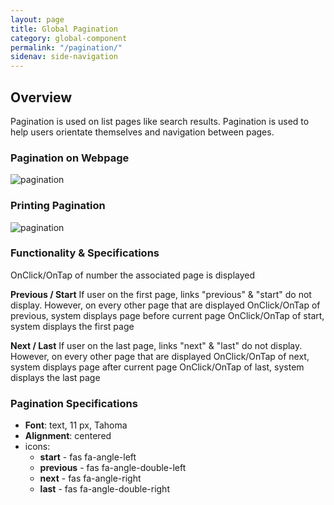 ```yaml
---
layout: page
title: Global Pagination
category: global-component
permalink: "/pagination/"
sidenav: side-navigation
---
```


## Overview
Pagination is used on list pages like search results. Pagination is used to help users orientate themselves and navigation between pages.

### Pagination on Webpage

![pagination](../assets/img/pagination/pagination.png)


### Printing Pagination

![pagination](../assets/img/pagination/pagination-printed.png)

### Functionality & Specifications
OnClick/OnTap of number the associated page is displayed

**Previous / Start**
If user on the first page,  links "previous" & "start" do not display. However, on every other page that are displayed
OnClick/OnTap of previous, system displays page before current page
OnClick/OnTap of start, system displays the first page

**Next / Last**
If user on the last page,  links "next" & "last" do not display. However, on every other page that are displayed
OnClick/OnTap of next, system displays page after current page
OnClick/OnTap of last, system displays the last page


### Pagination Specifications
- **Font**: text, 11 px, Tahoma
- **Alignment**: centered
- icons:
  - **start** - fas fa-angle-left
  - **previous** - fas fa-angle-double-left
  - **next** - fas fa-angle-right
  - **last** - fas fa-angle-double-right
